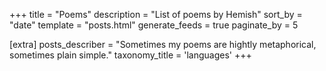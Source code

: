 +++
title = "Poems"
description = "List of poems by Hemish"
sort_by = "date"
template = "posts.html"
generate_feeds = true
paginate_by = 5

[extra]
posts_describer = "Sometimes my poems are hightly metaphorical, sometimes plain simple."
taxonomy_title = 'languages'
+++
